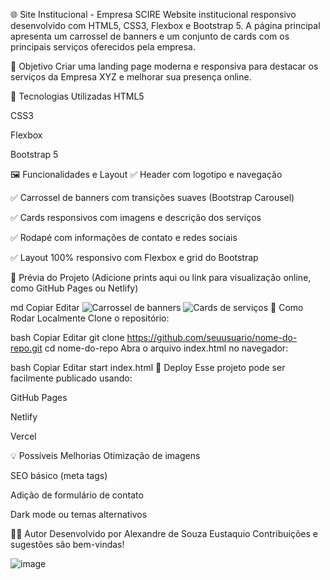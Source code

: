 🌐 Site Institucional - Empresa SCIRE
Website institucional responsivo desenvolvido com HTML5, CSS3, Flexbox e Bootstrap 5. A página principal apresenta um carrossel de banners e um conjunto de cards com os principais serviços oferecidos pela empresa.

🎯 Objetivo
Criar uma landing page moderna e responsiva para destacar os serviços da Empresa XYZ e melhorar sua presença online.

🧰 Tecnologias Utilizadas
HTML5

CSS3

Flexbox

Bootstrap 5

🖼️ Funcionalidades e Layout
✅ Header com logotipo e navegação

✅ Carrossel de banners com transições suaves (Bootstrap Carousel)

✅ Cards responsivos com imagens e descrição dos serviços

✅ Rodapé com informações de contato e redes sociais

✅ Layout 100% responsivo com Flexbox e grid do Bootstrap

📸 Prévia do Projeto
(Adicione prints aqui ou link para visualização online, como GitHub Pages ou Netlify)

md
Copiar
Editar
![Carrossel de banners](docs/img/carrossel.png)
![Cards de serviços](docs/img/cards.png)
🔧 Como Rodar Localmente
Clone o repositório:

bash
Copiar
Editar
git clone https://github.com/seuusuario/nome-do-repo.git
cd nome-do-repo
Abra o arquivo index.html no navegador:

bash
Copiar
Editar
start index.html
🚀 Deploy
Esse projeto pode ser facilmente publicado usando:

GitHub Pages

Netlify

Vercel

💡 Possíveis Melhorias
Otimização de imagens

SEO básico (meta tags)

Adição de formulário de contato

Dark mode ou temas alternativos

👨‍💻 Autor
Desenvolvido por Alexandre de Souza Eustaquio
Contribuições e sugestões são bem-vindas!

![image](https://github.com/user-attachments/assets/f2438436-dcb2-41fb-b17a-ff424fc5cd79)

